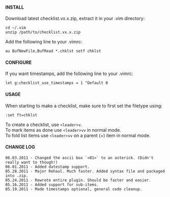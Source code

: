 #### INSTALL
Download latest checklist.vx.x.zip, extract it in your .vim directory:

    cd ~/.vim
    unzip /path/to/checklist.vx.x.zip

Add the following line to your .vimrc:

    au BufNewFile,BufRead *.chklst setf chklst 

#### CONFIGURE
If you want timestamps, add the following line to your .vimrc:

    let g:checklist_use_timestamps = 1 "Default 0

#### USAGE
When starting to make a checklist, make sure to first set the filetype using:

    :set ft=chklst

To create a checklist, use `<leader>v`.  
To mark items as done use `<leader>vv` in normal mode.  
To fold list items use `<leader>vv` on a parent (+) item in normal mode.

#### CHANGE LOG
    06.03.2011 - Changed the ascii box `<81>` to an asterick. (Didn't really want to though!)  
    06.01.2011 - Added datestamp support. 
    05.28.2011 - Major Rehaul. Much faster. Added syntax file and packaged into .zip.  
    05.24.2011 - Rewrote entire plugin. Should be faster and easier.  
    05.16.2011 - Added sup­port for sub-items.  
    05.19.2011 - Made timestamps optional, general code cleanup.
